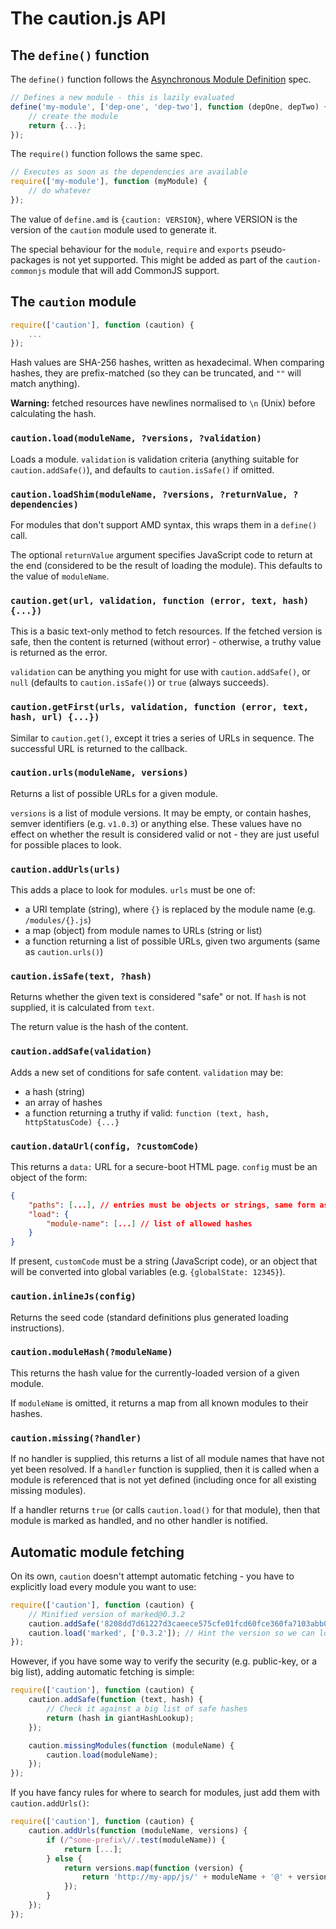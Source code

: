 # The caution.js API

## The `define()` function

The `define()` function follows the [Asynchronous Module Definition](https://github.com/amdjs/amdjs-api/blob/master/AMD.md) spec.

```javascript
// Defines a new module - this is lazily evaluated
define('my-module', ['dep-one', 'dep-two'], function (depOne, depTwo) {
	// create the module
	return {...};
});
```

The `require()` function follows the same spec.

```javascript
// Executes as soon as the dependencies are available
require(['my-module'], function (myModule) {
	// do whatever
});
```

The value of `define.amd` is `{caution: VERSION}`, where VERSION is the version of the `caution` module used to generate it.

The special behaviour for the `module`, `require` and `exports` pseudo-packages is not yet supported.  This might be added as part of the `caution-commonjs` module that will add CommonJS support.

## The `caution` module

```javascript
require(['caution'], function (caution) {
	...
});
```

Hash values are SHA-256 hashes, written as hexadecimal.  When comparing hashes, they are prefix-matched (so they can be truncated, and `""` will match anything).

**Warning:** fetched resources have newlines normalised to `\n` (Unix) before calculating the hash.

### `caution.load(moduleName, ?versions, ?validation)`

Loads a module.  `validation` is validation criteria (anything suitable for `caution.addSafe()`), and defaults to `caution.isSafe()` if omitted.

### `caution.loadShim(moduleName, ?versions, ?returnValue, ?dependencies)`

For modules that don't support AMD syntax, this wraps them in a `define()` call.

The optional `returnValue` argument specifies JavaScript code to return at the end (considered to be the result of loading the module).  This defaults to the value of `moduleName`.

### `caution.get(url, validation, function (error, text, hash) {...})`

This is a basic text-only method to fetch resources.  If the fetched version is safe, then the content is returned (without error) - otherwise, a truthy value is returned as the error.

`validation` can be anything you might for use with `caution.addSafe()`, or `null` (defaults to `caution.isSafe()`) or `true` (always succeeds).

### `caution.getFirst(urls, validation, function (error, text, hash, url) {...})`

Similar to `caution.get()`, except it tries a series of URLs in sequence.  The successful URL is returned to the callback.

### `caution.urls(moduleName, versions)`

Returns a list of possible URLs for a given module.

`versions` is a list of module versions.  It may be empty, or contain hashes, semver identifiers (e.g. `v1.0.3`) or anything else.  These values have no effect on whether the result is considered valid or not - they are just useful for possible places to look.

### `caution.addUrls(urls)`

This adds a place to look for modules.  `urls` must be one of:

* a URI template (string), where `{}` is replaced by the module name (e.g. `/modules/{}.js`)
* a map (object) from module names to URLs (string or list)
* a function returning a list of possible URLs, given two arguments (same as `caution.urls()`)

### `caution.isSafe(text, ?hash)`

Returns whether the given text is considered "safe" or not.  If `hash` is not supplied, it is calculated from `text`.

The return value is the hash of the content.

### `caution.addSafe(validation)`

Adds a new set of conditions for safe content.  `validation` may be:

* a hash (string)
* an array of hashes
* a function returning a truthy if valid: `function (text, hash, httpStatusCode) {...}`

### `caution.dataUrl(config, ?customCode)`

This returns a `data:` URL for a secure-boot HTML page.  `config` must be an object of the form:

```json
{
	"paths": [...], // entries must be objects or strings, same form as caution.addUrls()
	"load": {
		"module-name": [...] // list of allowed hashes
	}
}
```

If present, `customCode` must be a string (JavaScript code), or an object that will be converted into global variables (e.g. `{globalState: 12345}`).

### `caution.inlineJs(config)`

Returns the seed code (standard definitions plus generated loading instructions).

### `caution.moduleHash(?moduleName)`

This returns the hash value for the currently-loaded version of a given module.

If `moduleName` is omitted, it returns a map from all known modules to their hashes.

### `caution.missing(?handler)`

If no handler is supplied, this returns a list of all module names that have not yet been resolved.  If a `handler` function is supplied, then it is called when a module is referenced that is not yet defined (including once for all existing missing modules).

If a handler returns `true` (or calls `caution.load()` for that module), then that module is marked as handled, and no other handler is notified.

## Automatic module fetching

On its own, `caution` doesn't attempt automatic fetching - you have to explicitly load every module you want to use:

```javascript
require(['caution'], function (caution) {
	// Minified version of marked@0.3.2
	caution.addSafe('8208dd7d61227d3caeece575cfe01fcd60fce360fa7103abb0dc7f6329217eba');
	caution.load('marked', ['0.3.2']); // Hint the version so we can look it up on CDNs
});
```

However, if you have some way to verify the security (e.g. public-key, or a big list), adding automatic fetching is simple:

```javascript
require(['caution'], function (caution) {
	caution.addSafe(function (text, hash) {
		// Check it against a big list of safe hashes
		return (hash in giantHashLookup);
	});

	caution.missingModules(function (moduleName) {
		caution.load(moduleName);
	});
});
```

If you have fancy rules for where to search for modules, just add them with `caution.addUrls()`:

```javascript
require(['caution'], function (caution) {
	caution.addUrls(function (moduleName, versions) {
		if (/^some-prefix\//.test(moduleName)) {
			return [...];
		} else {
			return versions.map(function (version) {
				return 'http://my-app/js/' + moduleName + '@' + version + '.js';
			});
		}
	});
});
```